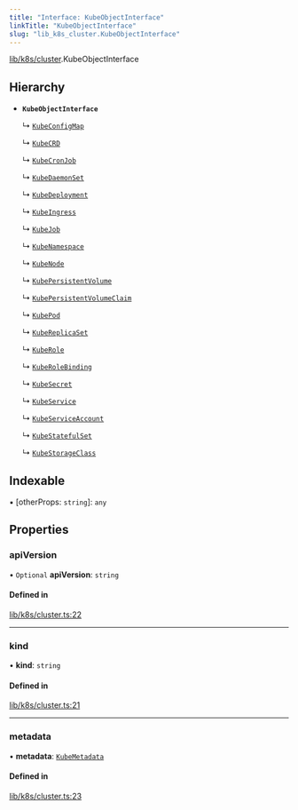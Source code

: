 ```yaml
---
title: "Interface: KubeObjectInterface"
linkTitle: "KubeObjectInterface"
slug: "lib_k8s_cluster.KubeObjectInterface"
---
```


[lib/k8s/cluster](../modules/lib_k8s_cluster.md).KubeObjectInterface

## Hierarchy

- **`KubeObjectInterface`**

  ↳ [`KubeConfigMap`](lib_k8s_configMap.KubeConfigMap.md)

  ↳ [`KubeCRD`](lib_k8s_crd.KubeCRD.md)

  ↳ [`KubeCronJob`](lib_k8s_cronJob.KubeCronJob.md)

  ↳ [`KubeDaemonSet`](lib_k8s_daemonSet.KubeDaemonSet.md)

  ↳ [`KubeDeployment`](lib_k8s_deployment.KubeDeployment.md)

  ↳ [`KubeIngress`](lib_k8s_ingress.KubeIngress.md)

  ↳ [`KubeJob`](lib_k8s_job.KubeJob.md)

  ↳ [`KubeNamespace`](lib_k8s_namespace.KubeNamespace.md)

  ↳ [`KubeNode`](lib_k8s_node.KubeNode.md)

  ↳ [`KubePersistentVolume`](lib_k8s_persistentVolume.KubePersistentVolume.md)

  ↳ [`KubePersistentVolumeClaim`](lib_k8s_persistentVolumeClaim.KubePersistentVolumeClaim.md)

  ↳ [`KubePod`](lib_k8s_pod.KubePod.md)

  ↳ [`KubeReplicaSet`](lib_k8s_replicaSet.KubeReplicaSet.md)

  ↳ [`KubeRole`](lib_k8s_role.KubeRole.md)

  ↳ [`KubeRoleBinding`](lib_k8s_roleBinding.KubeRoleBinding.md)

  ↳ [`KubeSecret`](lib_k8s_secret.KubeSecret.md)

  ↳ [`KubeService`](lib_k8s_service.KubeService.md)

  ↳ [`KubeServiceAccount`](lib_k8s_serviceAccount.KubeServiceAccount.md)

  ↳ [`KubeStatefulSet`](lib_k8s_statefulSet.KubeStatefulSet.md)

  ↳ [`KubeStorageClass`](lib_k8s_storageClass.KubeStorageClass.md)

## Indexable

▪ [otherProps: `string`]: `any`

## Properties

### apiVersion

• `Optional` **apiVersion**: `string`

#### Defined in

[lib/k8s/cluster.ts:22](https://github.com/kinvolk/headlamp/blob/168f394/frontend/src/lib/k8s/cluster.ts#L22)

___

### kind

• **kind**: `string`

#### Defined in

[lib/k8s/cluster.ts:21](https://github.com/kinvolk/headlamp/blob/168f394/frontend/src/lib/k8s/cluster.ts#L21)

___

### metadata

• **metadata**: [`KubeMetadata`](lib_k8s_cluster.KubeMetadata.md)

#### Defined in

[lib/k8s/cluster.ts:23](https://github.com/kinvolk/headlamp/blob/168f394/frontend/src/lib/k8s/cluster.ts#L23)

